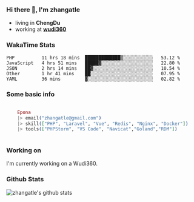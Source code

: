 ### Hi there 👋, I'm zhangatle

- living in **ChengDu**
- working at [**wudi360**](https://wudiads.com)

### WakaTime Stats
<!--START_SECTION:waka-->
```text
PHP          11 hrs 18 mins  █████████████▒░░░░░░░░░░░   53.12 % 
JavaScript   4 hrs 51 mins   █████▓░░░░░░░░░░░░░░░░░░░   22.80 % 
JSON         2 hrs 14 mins   ██▓░░░░░░░░░░░░░░░░░░░░░░   10.54 % 
Other        1 hr 41 mins    ██░░░░░░░░░░░░░░░░░░░░░░░   07.95 % 
YAML         36 mins         ▓░░░░░░░░░░░░░░░░░░░░░░░░   02.82 % 
```
<!--END_SECTION:waka-->

### Some basic info

```elixir
	
	Epona
	|> email("zhangatle@gmail.com")
	|> skill(["PHP", "Laravel", "Vue", "Redis", "Nginx", "Docker"])
	|> tools(["PHPStorm", "VS Code", "Navicat","Goland","RDM"])
	
```

### Working on

I'm currently working on a Wudi360.

### Github Stats

![zhangatle's github stats](https://github-readme-stats.vercel.app/api?username=zhangatle&show_icons=true)

<!--
**zhangatle/zhangatle** is a ✨ _special_ ✨ repository because its `README.md` (this file) appears on your GitHub profile.

Here are some ideas to get you started:

- 🔭 I’m currently working on ...
- 🌱 I’m currently learning ...
- 👯 I’m looking to collaborate on ...
- 🤔 I’m looking for help with ...
- 💬 Ask me about ...
- 📫 How to reach me: ...
- 😄 Pronouns: ...
- ⚡ Fun fact: ...
-->
